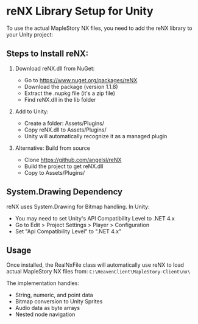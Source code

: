 # reNX Library Setup for Unity

To use the actual MapleStory NX files, you need to add the reNX library to your Unity project:

## Steps to Install reNX:

1. Download reNX.dll from NuGet:
   - Go to https://www.nuget.org/packages/reNX
   - Download the package (version 1.1.8)
   - Extract the .nupkg file (it's a zip file)
   - Find reNX.dll in the lib folder

2. Add to Unity:
   - Create a folder: Assets/Plugins/
   - Copy reNX.dll to Assets/Plugins/
   - Unity will automatically recognize it as a managed plugin

3. Alternative: Build from source
   - Clone https://github.com/angelsl/reNX
   - Build the project to get reNX.dll
   - Copy to Assets/Plugins/

## System.Drawing Dependency

reNX uses System.Drawing for Bitmap handling. In Unity:
- You may need to set Unity's API Compatibility Level to .NET 4.x
- Go to Edit > Project Settings > Player > Configuration
- Set "Api Compatibility Level" to ".NET 4.x"

## Usage

Once installed, the RealNxFile class will automatically use reNX to load actual MapleStory NX files from:
`C:\HeavenClient\MapleStory-Client\nx\`

The implementation handles:
- String, numeric, and point data
- Bitmap conversion to Unity Sprites
- Audio data as byte arrays
- Nested node navigation